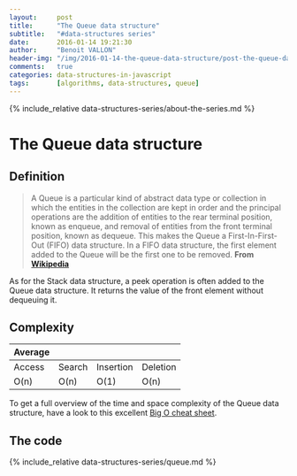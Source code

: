 ```yaml
---
layout:     post
title:      "The Queue data structure"
subtitle:   "#data-structures series"
date:       2016-01-14 19:21:30
author:     "Benoit VALLON"
header-img: "/img/2016-01-14-the-queue-data-structure/post-the-queue-data-structure.jpg"
comments:   true
categories: data-structures-in-javascript
tags:       [algorithms, data-structures, queue]
---
```


{% include_relative data-structures-series/about-the-series.md %}

# The Queue data structure

## Definition

> A Queue is a particular kind of abstract data type or collection in which the entities in the collection are kept in order and the principal operations are the addition of entities to the rear terminal position, known as enqueue, and removal of entities from the front terminal position, known as dequeue. This makes the Queue a First-In-First-Out (FIFO) data structure. In a FIFO data structure, the first element added to the Queue will be the first one to be removed.
**From [Wikipedia](https://en.wikipedia.org/wiki/Queue_(abstract_data_type))**

As for the Stack data structure, a peek operation is often added to the Queue data structure. It returns the value of the front element without dequeuing it.

## Complexity

Average ||||
--- | --- | --- | ---
Access|Search|Insertion|Deletion
O(n) | O(n) | O(1) | O(n)

To get a full overview of the time and space complexity of the Queue data structure, have a look to this excellent [Big O cheat sheet](http://bigocheatsheet.com/).

## The code

{% include_relative data-structures-series/queue.md %}
